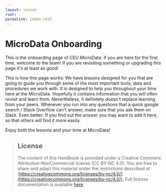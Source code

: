 ```yaml
---
layout: lesson
root: .
permalink: index.html
---
```


# MicroData Onboarding

This is the onboarding page of CEU MicroData. If you are here for the first time, welcome to the team! If you are revisiting something or upgrading this page it's at least as good!

This is how this page works: We have lessons designed for you that are going to guide you through some of the most important tools, data and procedures we work with. It is designed to help you throughout your time here at the MicroData. Hopefully it contains information that you will often revisit and learn from. Nevertheless, it definitely doesn't replace learning from your peers. Whenever you run into any questions that a quick google search / Stack Overflow can't answer, make sure that you ask them on Slack. Even better: If you find out the answer you may want to add it here, so that others will find it more easily.

Enjoy both the lessons and your time at MicroData!

> ## License
>
> The content of this Handbook is provided under a Creative Commons Attribution-NonCommercial license \(CC BY-NC 4.0\). You are free to share and adapt this material under the restrictions described at [https://creativecommons.org/licenses/by-nc/4.0/](https://creativecommons.org/licenses/by-nc/4.0/). Full license documentation is available [here](https://creativecommons.org/licenses/by-nc/4.0/legalcode).



